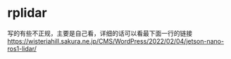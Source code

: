 # rplidar
写的有些不正规，主要是自己看，详细的话可以看最下面一行的链接
https://wisteriahill.sakura.ne.jp/CMS/WordPress/2022/02/04/jetson-nano-ros1-lidar/
